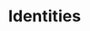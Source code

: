 ---
# Page left intentionally blank; work done in the "identities" layout
layout: identities
title: Identities
---